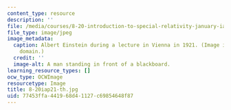 ```yaml
---
content_type: resource
description: ''
file: /media/courses/8-20-introduction-to-special-relativity-january-iap-2021/77453ffa441968d41127c69854648f87_8-20iap21-th.jpg
file_type: image/jpeg
image_metadata:
  caption: Albert Einstein during a lecture in Vienna in 1921. (Image is in the public
    domain.)
  credit: ''
  image-alt: A man standing in front of a blackboard.
learning_resource_types: []
ocw_type: OCWImage
resourcetype: Image
title: 8-20iap21-th.jpg
uid: 77453ffa-4419-68d4-1127-c69854648f87
---
```

